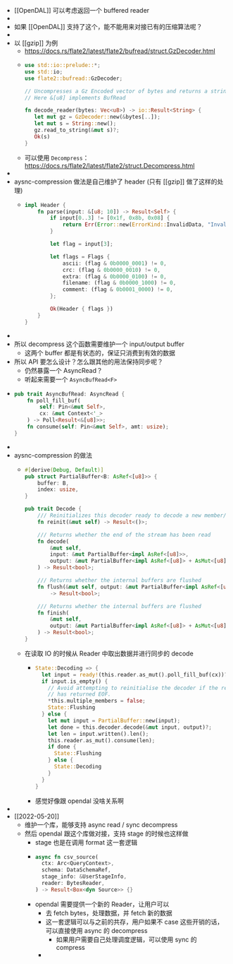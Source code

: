 - [[OpenDAL]] 可以考虑返回一个 buffered reader
-
- 如果 [[OpenDAL]] 支持了这个，能不能用来对接已有的压缩算法呢？
-
- 以 [[gzip]] 为例
	- https://docs.rs/flate2/latest/flate2/bufread/struct.GzDecoder.html
	- ```Rust
	  use std::io::prelude::*;
	  use std::io;
	  use flate2::bufread::GzDecoder;
	  
	  // Uncompresses a Gz Encoded vector of bytes and returns a string or error
	  // Here &[u8] implements BufRead
	  
	  fn decode_reader(bytes: Vec<u8>) -> io::Result<String> {
	     let mut gz = GzDecoder::new(&bytes[..]);
	     let mut s = String::new();
	     gz.read_to_string(&mut s)?;
	     Ok(s)
	  }
	  ```
	- 可以使用 `Decompress`： https://docs.rs/flate2/latest/flate2/struct.Decompress.html
-
- aysnc-compression 做法是自己维护了 header (只有 [[gzip]] 做了这样的处理)
	- ```rust
	  impl Header {
	      fn parse(input: &[u8; 10]) -> Result<Self> {
	          if input[0..3] != [0x1f, 0x8b, 0x08] {
	              return Err(Error::new(ErrorKind::InvalidData, "Invalid gzip header"));
	          }
	  
	          let flag = input[3];
	  
	          let flags = Flags {
	              ascii: (flag & 0b0000_0001) != 0,
	              crc: (flag & 0b0000_0010) != 0,
	              extra: (flag & 0b0000_0100) != 0,
	              filename: (flag & 0b0000_1000) != 0,
	              comment: (flag & 0b0001_0000) != 0,
	          };
	  
	          Ok(Header { flags })
	      }
	  }
	  ```
-
- 所以 decompress 这个函数需要维护一个 input/output buffer
	- 这两个 buffer 都是有状态的，保证只消费到有效的数据
- 所以 API 要怎么设计？怎么跟其他的用法保持同步呢？
	- 仍然暴露一个 AsyncRead？
	- 听起来需要一个 `AsyncBufRead<F>`
- ```rust
  pub trait AsyncBufRead: AsyncRead {
      fn poll_fill_buf(
          self: Pin<&mut Self>, 
          cx: &mut Context<'_>
      ) -> Poll<Result<&[u8]>>;
      fn consume(self: Pin<&mut Self>, amt: usize);
  }
  ```
-
- aysnc-compression 的做法
	- ```rust
	  #[derive(Debug, Default)]
	  pub struct PartialBuffer<B: AsRef<[u8]>> {
	      buffer: B,
	      index: usize,
	  }
	  
	  pub trait Decode {
	      /// Reinitializes this decoder ready to decode a new member/frame of data.
	      fn reinit(&mut self) -> Result<()>;
	  
	      /// Returns whether the end of the stream has been read
	      fn decode(
	          &mut self,
	          input: &mut PartialBuffer<impl AsRef<[u8]>>,
	          output: &mut PartialBuffer<impl AsRef<[u8]> + AsMut<[u8]>>,
	      ) -> Result<bool>;
	  
	      /// Returns whether the internal buffers are flushed
	      fn flush(&mut self, output: &mut PartialBuffer<impl AsRef<[u8]> + AsMut<[u8]>>)
	          -> Result<bool>;
	  
	      /// Returns whether the internal buffers are flushed
	      fn finish(
	          &mut self,
	          output: &mut PartialBuffer<impl AsRef<[u8]> + AsMut<[u8]>>,
	      ) -> Result<bool>;
	  }
	  ```
	- 在读取 IO 的时候从 Reader 中取出数据并进行同步的 decode
		- ```rust
		  State::Decoding => {
		    let input = ready!(this.reader.as_mut().poll_fill_buf(cx))?;
		    if input.is_empty() {
		      // Avoid attempting to reinitialise the decoder if the reader
		      // has returned EOF.
		      *this.multiple_members = false;
		      State::Flushing
		    } else {
		      let mut input = PartialBuffer::new(input);
		      let done = this.decoder.decode(&mut input, output)?;
		      let len = input.written().len();
		      this.reader.as_mut().consume(len);
		      if done {
		        State::Flushing
		      } else {
		        State::Decoding
		      }
		    }
		  }
		  ```
		- 感觉好像跟 opendal 没啥关系啊
-
- [[2022-05-20]]
	- 维护一个库，能够支持 async read / sync decompress
	- 然后 opendal 跟这个库做对接，支持 stage 的时候也这样做
		- stage 也是在调用 format 这一套逻辑
		- ```rust
		  async fn csv_source(
		    ctx: Arc<QueryContext>,
		    schema: DataSchemaRef,
		    stage_info: &UserStageInfo,
		    reader: BytesReader,
		  ) -> Result<Box<dyn Source>> {}
		  ```
		- opendal 需要提供一个新的 Reader，让用户可以
			- 去 fetch bytes，处理数据，并 fetch 新的数据
			- 这一套逻辑可以与之前的共存，用户如果不 case 这些开销的话，可以直接使用 async 的 decompress
				- 如果用户需要自己处理调度逻辑，可以使用 sync 的 compress
			-
